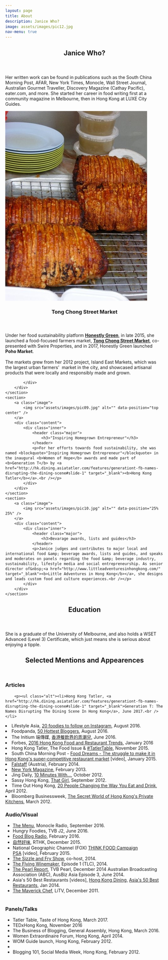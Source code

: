 ```yaml
---
layout: page
title: About
description: Janice Who?
image: assets/images/pic12.jpg
nav-menu: true
---
```


<!-- Main -->
<div id="main">

<!-- One -->
<section id="one">
	<div class="inner">
		<header class="major">
			<h2>Janice Who?</h2>
			</header>
		<p>Her written work can be found in publications such as the South China Morning Post, AFAR, New York Times, Monocle, Wall Street Journal, Australian Gourmet Traveller, Discovery Magazine (Cathay Pacific), eater.com, and more. She started her career in food writing first at a community magazine in Melbourne, then in Hong Kong at LUXE City Guides.</p>
	</div>
</section>

<!-- Two -->
<section id="two" class="spotlights">
	<section>
		<a class="image">
			<img src="assets/images/pic12.jpg" alt="" data-position="center center" />
		</a>
		<div class="content">
			<div class="inner">
				<header class="major">
					<h3>Tong Chong Street Market</h3>
				</header>
				<p>Under her food sustainability platform&nbsp;<a href="http://honestlygreen.hk/" target="_blank"><b>Honestly Green</b></a>, in late 2015, she launched a food-focused farmers market,&nbsp;<a href="http://tongchongstreetmarket.com/" target="_blank"><b>Tong Chong Street Market</b></a>, co-presented with Swire Properties, and in 2017, Honestly Green launched <b>Poho Market</b>.<br>
<br>
The markets grew from her 2012 project, Island East Markets, which was the largest urban farmers' &nbsp;market in the city, and showcased artisanal products that were locally and responsibly made and grown.<br></p>
				
			</div>
		</div>
	</section>
	<section>
		<a class="image">
			<img src="assets/images/pic09.jpg" alt="" data-position="top center" />
		</a>
		<div class="content">
			<div class="inner">
				<header class="major">
					<h3>"Inspiring Homegrown Entrepreneur"</h3>
				</header>
				<p>For her efforts towards food sustainability, she was named <blockquote>"Inspiring Homegrown Entrepreneur"</blockquote> in the inaugural <b>Women of Hope</b> awards and made part of <b>Generation T</b> by <a href="http://hk.dining.asiatatler.com/features/generationt-fb-names-disrupting-the-dining-scene#slide-1" target="_blank"><b>Hong Kong Tatler</b></a>.<br /></p>
			</div>
		</div>
	</section>
	<section>
		<a class="image">
			<img src="assets/images/pic10.jpg" alt="" data-position="25% 25%" />
		</a>
		<div class="content">
			<div class="inner">
				<header class="major">
					<h3>Bevarage awards, lists and guides</h3>
				</header>
				<p>Janice judges and contributes to major local and international food &amp; beverage awards, lists and guides, and speaks and moderates on panels regarding the food &amp; beverage industry, sustainability, lifestyle media and social entrepreneurship. As senior director of&nbsp;<a href="http://www.littleadventuresinhongkong.com/" target="_blank"><b>Little Adventures in Hong Kong</b></a>, she designs and leads custom food and culture experiences.<br /></p>
			</div>
		</div>
	</section>
</section>

<!-- Three -->
<section id="three">
	<div class="inner">
		<header class="major">
			<h2>Education</h2>
		</header>
		<p>She is a graduate of the University of Melbourne, and also holds a WSET Advanced (Level 3) Certificate, which just means she is serious about enjoying a tipple.<br /></p>
	</div>
</section>
<section id="three">
	<div class="inner">
		<header class="major">
			<h2>Selected Mentions and Appearences</h2>
		</header>
		<div class="row">
			<div class="6u 12u$(small)">
		<h3>Articles</h3>
		
		<p><ul class="alt"><li>Hong Kong Tatler, <a href="http://hk.dining.asiatatler.com/features/generationt-fb-names-disrupting-the-dining-scene#slide-1" target="_blank">Generation T: The Names Disrupting The Dining Scene In Hong Kong</a>, June 2017.<br /></li>
<li>Lifestyle Asia, <a href="http://www.lifestyleasia.com/478967/20-hong-kong-foodies-to-follow-on-instagram/" target="_blank">20 foodies to follow on Instagram</a>, August 2016.<br /></li>
<li>Foodpanda, <a href="http://magazine.foodpanda.hk/latest-top-50-hong-kong-bloggers-revealed-in-foodpanda-magazine/" target="_blank">50 Hottest Bloggers</a>, August 2016.<br /></li>
<li>The Initium 端傳媒, <a href="https://theinitium.com/article/20160616-city-foodandbeverage-yenn-wong/#" target="_blank">香港餐飲界的弄潮兒</a>, June 2016.<br /></li>
<li>Forbes, <a href="http://www.forbes.com/sites/nanhiein/2016/01/12/h-k-food-and-restaurant-trends-to-watch-out-for-in-2016/#14a338854a12" target="_blank">2016 Hong Kong Food and Restaurant Trends</a>, January 2016<br /></li>
<li>Hong Kong Tatler, The Food Issue &amp;&nbsp;<a href="http://hk.dining.asiatatler.com/features/tatlertable-janice-leung-hayes#slide-1" target="_blank">#TatlerTable</a>, November 2015.<br /></li>
<li>South China Morning Post - <a href="http://www.scmp.com/video/hong-kong/1694200/food-dreams-struggle-make-it-hong-kongs-super-competitive-restaurant-market" target="_blank">Food Dreams - The struggle to make it in Hong Kong's super-competitive restaurant market</a> [video], January 2015.<br /></li>
<li><a href="http://www.falstaff.at/nc/news/newsartikel/hongkong-die-kulinarik-szene-erfindet-sich-neu-7727.html" target="_blank">Falstaff</a>&nbsp;(Austria), February 2014.<br /></li>
<li><a href="http://nymag.com/travel/features/hong-kong-restaurants-2013-2/" target="_blank">New York Magazine</a>, February 2013.<br /></li>
<li>Jing Daily,&nbsp;<a href="http://www.jingdaily.com/this-isjanice-leung/21473/" target="_blank">10 Minutes With...</a>, October 2012.<br /></li>
<li>Sassy Hong Kong,&nbsp;<a href="http://sassyhongkong.com/that-girl-janice-leung-food-blogger-queen-co-founder-of-island-east-markets/" target="_blank">That Girl</a>, September 2012.<br /></li>
<li>Time Out Hong Kong,&nbsp;<a href="http://www.timeout.com.hk/restaurants-bars/features/50257/20-people-changing-the-way-we-eat-and-drink.html" target="_blank">20 People Changing the Way You Eat and Drink</a>, April 2012.<br /></li>
<li>Bloomberg Businessweek,&nbsp;<a href="http://www.businessweek.com/articles/2012-03-19/the-secret-world-of-hong-kongs-private-kitchens#p1" target="_blank">The Secret World of Hong Kong's Private Kitchens</a>, March 2012.<br /></li>
</ul></p>
	</div>
	<div class="6u$ 12u$(small)">
		<h3>Audio/Visual</h3>
		<p><ul class="alt"><li><a href="https://monocle.com/radio/shows/the-menu/food-neighbourhoods-1/" target="_blank">The Menu</a>, Monocle Radio, September 2016.<br /></li>
<li>Hungry Foodies, TVB J2, June 2016.<br /></li>
<li><a href="http://www.foodblogradio.com/janice-leung-hayes-of-e_tingfood-com/" target="_blank">Food Blog Radio</a>, February 2016.<br /></li>
<li><a href="http://programme.rthk.hk/channel/radio/programme.php?name=radio1/food_from_the_earth&amp;d=2015-12-12&amp;p=6521&amp;e=336771&amp;m=episode" target="_blank">自然好味</a>, RTHK, December 2015.<br /></li>
<li>National Geographic Channel (FOX)&nbsp;<a href="https://instagram.com/p/zjhXWkBQC_/?modal=true" target="_blank">THINK FOOD Campaign PSA</a>&nbsp;[video], February 2015.<br /></li>
<li><a href="http://empire-hk.com/empire-tv/" target="_blank">The Sizzle and Fry Show</a>, co-host, 2014.<br /></li>
<li><a href="http://www.tlcasia.com/tv-shows/the-flying-winemaker/" target="_blank">The Flying Winemaker</a>, Episode 1 (TLC), 2014.<br /></li>
<li><a href="https://youtu.be/Ooah1SN03hM" target="_blank">The Pearl Report</a>, TVB Pearl, December 2014
Australian Broadcasting Association (ABC), AusBiz Asia Episode 3, June 2014.</li>
<li>Asia's 50 Best Restaurants [videos],&nbsp;<a href="http://youtu.be/VFb3AgfDso0" target="_blank">Hong Kong Dining</a>,&nbsp;<a href="http://www.youtube.com/watch?v=Yz7wwxkuoPc&amp;list=FLOJ2ssKPYpOHhkeQK5hA9uQ&amp;feature=share" target="_blank">Asia's 50 Best Restaurants</a>, Jan 2014.</li>
<li><a href="http://www.litvchannel.com/themaverickchef/episodes/" target="_blank">The Maverick Chef</a>, LiTV, December 2011.<br /></li>
<br /></ul></p></div>
<div class="6u$ 12u$(small)">
		<h3>Panels/Talks</h3>
		<p><ul class="alt"><li>Tatler Table, Taste of Hong Kong, March 2017.</li>
<li>TEDxHong Kong, November 2016</li>
<li>The Business of Blogging, General Assembly, Hong Kong, March 2016.</li>
<li>Women Extraordinaire Forum, Hong Kong, April 2014.</li>
<li>WOM Guide launch, Hong Kong, February 2012.</li>
<li><li>Blogging 101, Social Media Week, Hong Kong, February 2012.</li></ul></p></div>
		</div>
	</div>
</section>

</div>
